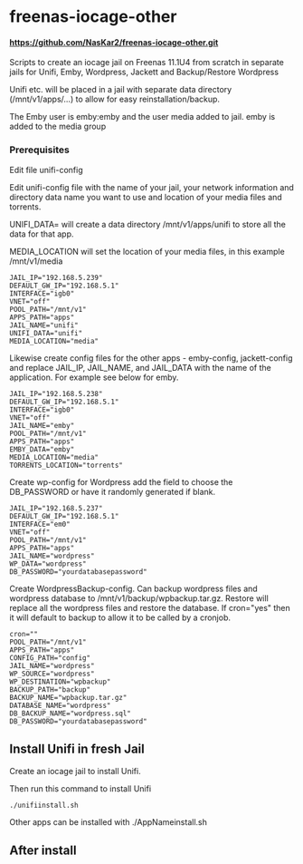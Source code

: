 # freenas-iocage-other

#### https://github.com/NasKar2/freenas-iocage-other.git

Scripts to create an iocage jail on Freenas 11.1U4 from scratch in separate jails for Unifi, Emby, Wordpress, Jackett and Backup/Restore Wordpress

Unifi etc. will be placed in a jail with separate data directory (/mnt/v1/apps/...) to allow for easy reinstallation/backup.

The Emby user is emby:emby and the user media added to jail.  emby is added to the media group

### Prerequisites
Edit file unifi-config

Edit unifi-config file with the name of your jail, your network information and directory data name you want to use and location of your media files and torrents.

UNIFI_DATA= will create a data directory /mnt/v1/apps/unifi to store all the data for that app.

MEDIA_LOCATION will set the location of your media files, in this example /mnt/v1/media


```
JAIL_IP="192.168.5.239"
DEFAULT_GW_IP="192.168.5.1"
INTERFACE="igb0"
VNET="off"
POOL_PATH="/mnt/v1"
APPS_PATH="apps"
JAIL_NAME="unifi"
UNIFI_DATA="unifi"
MEDIA_LOCATION="media"
```

Likewise create config files for the other apps - emby-config, jackett-config and replace JAIL_IP, JAIL_NAME, and JAIL_DATA with the name of the application. For example see below for emby.

```
JAIL_IP="192.168.5.238"
DEFAULT_GW_IP="192.168.5.1"
INTERFACE="igb0"
VNET="off"
JAIL_NAME="emby"
POOL_PATH="/mnt/v1"
APPS_PATH="apps"
EMBY_DATA="emby"
MEDIA_LOCATION="media"
TORRENTS_LOCATION="torrents"
```

Create wp-config for Wordpress add the field to choose the DB_PASSWORD or have it randomly generated if blank.

```
JAIL_IP="192.168.5.237"
DEFAULT_GW_IP="192.168.5.1"
INTERFACE="em0"
VNET="off"
POOL_PATH="/mnt/v1"
APPS_PATH="apps"
JAIL_NAME="wordpress"
WP_DATA="wordpress"
DB_PASSWORD="yourdatabasepassword"
```

Create WordpressBackup-config. Can backup wordpress files and wordpress database to /mnt/v1/backup/wpbackup.tar.gz.  Restore will replace all the wordpress files and restore the database.  If cron="yes" then it will default to backup to allow it to be called by a cronjob.

```
cron=""
POOL_PATH="/mnt/v1"
APPS_PATH="apps"
CONFIG_PATH="config"
JAIL_NAME="wordpress"
WP_SOURCE="wordpress"
WP_DESTINATION="wpbackup"
BACKUP_PATH="backup"
BACKUP_NAME="wpbackup.tar.gz"
DATABASE_NAME="wordpress"
DB_BACKUP_NAME="wordpress.sql"
DB_PASSWORD="yourdatabasepassword"
```
## Install Unifi in fresh Jail

Create an iocage jail to install Unifi.

Then run this command to install Unifi
```
./unifiinstall.sh
```

Other apps can be installed with ./AppNameinstall.sh

## After install

